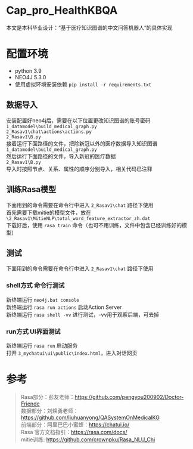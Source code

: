 # Cap_pro_HealthKBQA
本文是本科毕业设计：“基于医疗知识图谱的中文问答机器人”的具体实现
# 配置环境
- python 3.9  
- NEO4J 5.3.0  
- 使用虚拟环境安装依赖
```pip install -r requirements.txt```  
## 数据导入
安装配置好neo4j后，需要在以下位置更改知识图谱的账号密码  
`
1_datamodel\build_medical_graph.py
`  
`
2_Rasav1\chat\actions\actions.py
`  
`
2_Rasav1\B.py
`   
接着运行下面路径的文件，把除新冠以外的医疗数据导入知识图谱  
```1_datamodel\build_medical_graph.py```  
然后运行下面路径的文件，导入新冠的医疗数据  
```2_Rasav1\B.py```  
导入时按照节点、关系、属性的顺序分别导入，相关代码已注释  
## 训练Rasa模型
下面用到的命令需要在命令行中进入 `2_Rasav1\chat` 路径下使用  
首先需要下载mitie的模型文件，放在 `\2_Rasav1\MitieNLP\total_word_feature_extractor_zh.dat`  
下载好后，使用 ```rasa train``` 命令（也可不用训练，文件中包含已经训练好的模型）  
## 测试
下面用到的命令需要在命令行中进入 `2_Rasav1\chat` 路径下使用  
### shell方式 命令行测试
新终端运行 ```neo4j.bat console```  
新终端运行 ```rasa run actions``` 启动Action Server  
新终端运行 ```rasa shell -vv``` 进行测试，-vv用于观察后端，可去掉  
### run方式 UI界面测试
新终端运行 ```rasa run``` 启动服务  
打开 `3_mychatui\ui\public\index.html`，进入对话网页  
# 参考
> Rasa部分：彭友老师：https://github.com/pengyou200902/Doctor-Friende  
> 数据部分：刘焕勇老师：https://github.com/liuhuanyong/QASystemOnMedicalKG  
> 前端部分：阿里巴巴小蜜蜂：https://chatui.io/  
> Rasa 官方文档指引：https://rasa.com/docs/  
> mitie训练: https://github.com/crownpku/Rasa_NLU_Chi  
